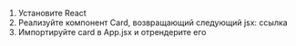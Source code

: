 1. Установите React
2. Реализуйте компонент Card, возвращающий следующий jsx:  ссылка
3. Импортируйте card в App.jsx и отрендерите его
